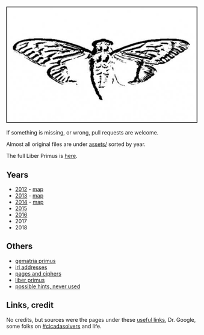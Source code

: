 <p align="middle"><img src="assets/2012/cicada.jpg" alt="cicada.jpg" width="600" border="2"></p>

If something is missing, or wrong, pull requests are welcome.

Almost all original files are under [assets/](assets/) sorted by year.

The full Liber Primus is [here](assets/2014/liber-primus-complete).

## Years
 * [2012](2012.md) - [map](2012.png)
 * [2013](2013.md) - [map](2013.png)
 * [2014](2014.md) - [map](2014.png)
 * [2015](2015.md)
 * [2016](2016.md)
 * 2017
 * 2018

## Others
  * [gematria primus](gematria_primus.md)
  * [irl addresses](irl.md)
  * [pages and ciphers](pages_and_ciphers.md)
  * [liber primus](liner_primus.md)
  * [possible hints, never used](hints_never_used.md)
  
## Links, credit
No credits, but sources were the pages under these [useful links](links.md), Dr. Google, some folks on [#cicadasolvers](http://webchat.freenode.net/?channels=cicadasolvers) and life.  
